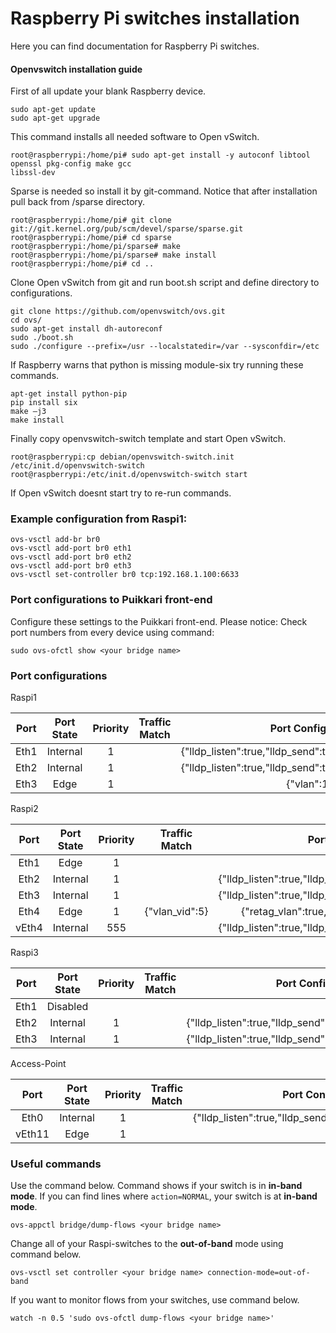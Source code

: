 # Raspberry Pi switches installation

Here you can find documentation for Raspberry Pi switches.

#### Openvswitch installation guide

First of all update your blank Raspberry device.
```
sudo apt-get update
sudo apt-get upgrade
```
This command installs all needed software to Open vSwitch.
```
root@raspberrypi:/home/pi# sudo apt-get install -y autoconf libtool openssl pkg-config make gcc 
libssl-dev
```
Sparse is needed so install it by git-command. Notice that after installation pull back from /sparse directory.
```
root@raspberrypi:/home/pi# git clone git://git.kernel.org/pub/scm/devel/sparse/sparse.git
root@raspberrypi:/home/pi# cd sparse
root@raspberrypi:/home/pi/sparse# make
root@raspberrypi:/home/pi/sparse# make install
root@raspberrypi:/home/pi# cd ..
```
Clone Open vSwitch from git and run boot.sh script and define directory to configurations.
```
git clone https://github.com/openvswitch/ovs.git
cd ovs/
sudo apt-get install dh-autoreconf
sudo ./boot.sh
sudo ./configure --prefix=/usr --localstatedir=/var --sysconfdir=/etc
```
If Raspberry warns that python is missing module-six try running these commands.
```
apt-get install python-pip
pip install six
make –j3
make install
```
Finally copy openvswitch-switch template and start Open vSwitch.
```
root@raspberrypi:cp debian/openvswitch-switch.init /etc/init.d/openvswitch-switch
root@raspberrypi:/etc/init.d/openvswitch-switch start
```
If Open vSwitch doesnt start try to re-run commands.

### Example configuration from Raspi1:

```
ovs-vsctl add-br br0
ovs-vsctl add-port br0 eth1
ovs-vsctl add-port br0 eth2
ovs-vsctl add-port br0 eth3
ovs-vsctl set-controller br0 tcp:192.168.1.100:6633
```

### Port configurations to Puikkari front-end
Configure these settings to the Puikkari front-end. Please notice: Check port numbers from every device using command: 
```
sudo ovs-ofctl show <your bridge name>
```

### Port configurations

Raspi1

|Port|Port State|Priority|Traffic Match|Port Configuration|
|:-------------:|:-------------:|:-------------:|:-------------:|:-------------:|
|Eth1|Internal|1|    |{"lldp_listen":true,"lldp_send":true,"lldp_send_interval":2}|
|Eth2|Internal|1|    |{"lldp_listen":true,"lldp_send":true,"lldp_send_interval":2}|
|Eth3|Edge|1|   |{"vlan":100}|

Raspi2

|Port|Port State|Priority|Traffic Match|Port Configuration|
|:-------------:|:-------------:|:-------------:|:-------------:|:-------------:|
|Eth1|Edge|1|    |    |
|Eth2|Internal|1|    |{"lldp_listen":true,"lldp_send":true,"lldp_send_interval":2}|
|Eth3|Internal|1|    |{"lldp_listen":true,"lldp_send":true,"lldp_send_interval":2}|
|Eth4|Edge|1|{"vlan_vid":5}|{"retag_vlan":true,"untag_vlan":true,"vlan":100}|
|vEth4|Internal|555|    |{"lldp_listen":true,"lldp_send":true,"lldp_send_interval":2}|

Raspi3

|Port|Port State|Priority|Traffic Match|Port Configuration|
|:-------------:|:-------------:|:-------------:|:-------------:|:-------------:|
|Eth1|Disabled|    |    |    |
|Eth2|Internal|1|    |{"lldp_listen":true,"lldp_send":true,"lldp_send_interval":2}|
|Eth3|Internal|1|    |{"lldp_listen":true,"lldp_send":true,"lldp_send_interval":2}|

Access-Point

|Port|Port State|Priority|Traffic Match|Port Configuration|
|:-------------:|:-------------:|:-------------:|:-------------:|:-------------:|
|Eth0|Internal|1|    |{"lldp_listen":true,"lldp_send":true,"lldp_send_interval":2}|
|vEth11|Edge|1|    |    |


### Useful commands

Use the command below. Command shows if your switch is in <b>in-band mode</b>. If you can find lines where `action=NORMAL`, your switch is at <b>in-band mode</b>.

```
ovs-appctl bridge/dump-flows <your bridge name>
```

Change all of your Raspi-switches to the <b>out-of-band</b> mode using command below.

```
ovs-vsctl set controller <your bridge name> connection-mode=out-of-band
```

If you want to monitor flows from your switches, use command below.
```
watch -n 0.5 'sudo ovs-ofctl dump-flows <your bridge name>'
```